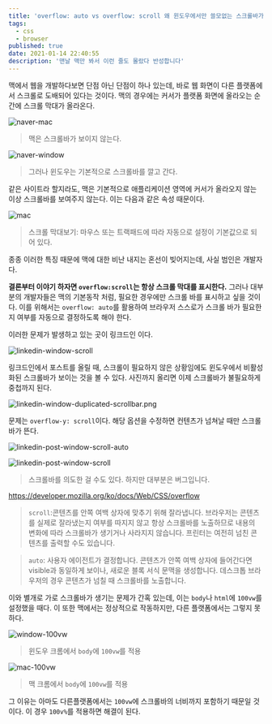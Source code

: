 ```yaml
---
title: 'overflow: auto vs overflow: scroll 왜 윈도우에서만 쓸모없는 스크롤바가 노출될까'
tags:
  - css
  - browser
published: true
date: 2021-01-14 22:40:55
description: '맨날 맥만 봐서 이런 줄도 몰랐다 반성합니다'
---
```


맥에서 웹을 개발하다보면 단점 아닌 단점이 하나 있는데, 바로 웹 화면이 다른 플랫폼에서 스크롤로 도배되어 있다는 것이다. 맥의 경우에는 커서가 플랫폼 화면에 올라오는 순간에 스크롤 막대가 올라온다.

![naver-mac](./naver-mac.png)

> 맥은 스크롤바가 보이지 않는다.

![naver-window](./naver-window.png)

> 그러나 윈도우는 기본적으로 스크롤바를 깔고 간다.

같은 사이트라 할지라도, 맥은 기본적으로 애플리케이션 영역에 커서가 올라오지 않는 이상 스크롤바를 보여주지 않는다. 이는 다음과 같은 속성 때문이다.

![mac](./mac-scroll-preference.png)

> 스크롤 막대보기: 마우스 또는 트랙패드에 따라 자동으로 설정이 기본값으로 되어 있다.

종종 이러한 특징 때문에 맥에 대한 비난 내지는 혼선이 빚어지는데, 사실 범인은 개발자다.

**결론부터 이야기 하자면 `overflow:scroll`는 항상 스크롤 막대를 표시한다.** 그러나 대부분의 개발자들은 맥의 기본동작 처럼, 필요한 경우에만 스크롤 바를 표시하고 싶을 것이다. 이를 위해서는 `overflow: auto`를 활용하여 브라우저 스스로가 스크롤 바가 필요한지 여부를 자동으로 결정하도록 해야 한다.

이러한 문제가 발생하고 있는 곳이 링크드인 이다.

![linkedin-window-scroll](./linkedin-window-scrollbar.png)

링크드인에서 포스트를 올릴 때, 스크롤이 필요하지 않은 상황임에도 윈도우에서 비활성화된 스크롤바가 보이는 것을 볼 수 있다. 사진까지 올리면 이제 스크롤바가 불필요하게 중첩까지 된다.

![linkedin-window-duplicated-scrollbar.png](./linkedin-window-duplicated-scrollbar.png)

문제는 `overflow-y: scroll`이다. 해당 옵션을 수정하면 컨텐츠가 넘쳐날 때만 스크롤 바가 뜬다.

![linkedin-post-window-scroll-auto](./linkedin-post-window-scroll-auto.PNG)

![linkedin-post-window-scroll](./linkedin-post-window-scroll.PNG)

> 스크롤바를 의도한 걸 수도 있다. 하지만 대부분은 버그입니다.

https://developer.mozilla.org/ko/docs/Web/CSS/overflow

> `scroll`:콘텐츠를 안쪽 여백 상자에 맞추기 위해 잘라냅니다. 브라우저는 콘텐츠를 실제로 잘라냈는지 여부를 따지지 않고 항상 스크롤바를 노출하므로 내용의 변화에 따라 스크롤바가 생기거나 사라지지 않습니다. 프린터는 여전히 넘친 콘텐츠를 출력할 수도 있습니다.

> `auto`: 사용자 에이전트가 결정합니다. 콘텐츠가 안쪽 여백 상자에 들어간다면 visible과 동일하게 보이나, 새로운 블록 서식 문맥을 생성합니다. 데스크톱 브라우저의 경우 콘텐츠가 넘칠 때 스크롤바를 노출합니다.

이와 별개로 가로 스크롤바가 생기는 문제가 간혹 있는데, 이는 `body`나 `html`에 `100vw`를 설정했을 때다. 이 또한 맥에서는 정상적으로 작동하지만, 다른 플랫폼에서는 그렇지 못하다.

![window-100vw](./window-100vw.png)

> 윈도우 크롬에서 `body`에 `100vw`를 적용

![mac-100vw](./mac-100vw.png)

> 맥 크롬에서 `body`에 `100vw`를 적용

그 이유는 아마도 다른플랫폼에서는 `100vw`에 스크롤바의 너비까지 포함하기 때문일 것이다. 이 경우 `100v%`를 적용하면 해결이 된다.
